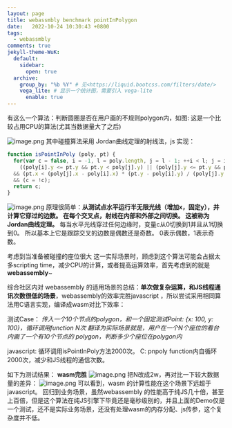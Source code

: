 ```yaml
---
layout: page
title: webassmbly benchmark pointInPolygon
date:   2022-10-24 10:30:43 +0800
tags:
  - webassmbly
comments: true
jekyll-theme-WuK:
  default:
    sidebar:
      open: true
  archive:
    group_by: "%b %Y" # 见<https://liquid.bootcss.com/filters/date/>
    vega_lite: # 显示一个统计图，需要引入 vega-lite
      enable: true
---
```

有这么一个算法：判断圆圈是否在用户画的不规则polygon内，如图:
这是一个比较占用CPU的算法(尤其当数据量大了之后)

![image.png](https://intranetproxy.alipay.com/skylark/lark/0/2020/png/218124/1587121326019-27235c5d-02df-4d7c-8f83-ba90025c3546.png#align=left&display=inline&height=663&margin=%5Bobject%20Object%5D&name=image.png&originHeight=1004&originWidth=1006&size=1883889&status=done&style=none&width=664)
其中碰撞算法采用 Jordan曲线定理的射线法，js 实现：
```javascript
function isPointInPoly (poly, pt) {
  for(var c = false, i = -1, l = poly.length, j = l - 1; ++i < l; j = i)
    ((poly[i].y <= pt.y && pt.y < poly[j].y) || (poly[j].y <= pt.y && pt.y < poly[i].y))
  && (pt.x < (poly[j].x - poly[i].x) * (pt.y - poly[i].y) / (poly[j].y - poly[i].y) + poly[i].x)
  && (c = !c);
  return c;
}
```
![image.png](https://intranetproxy.alipay.com/skylark/lark/0/2020/png/218124/1587118482646-c6d67047-46df-4989-9730-cc465e40b9b7.png#align=left&display=inline&height=243&margin=%5Bobject%20Object%5D&name=image.png&originHeight=196&originWidth=317&size=4619&status=done&style=none&width=393)
原理很简单：**从测试点水平运行半无限光线（增加x，固定y），并计算它穿过的边数。 在每个交叉点，射线在内部和外部之间切换。 这被称为Jordan曲线定理。**
每当水平光线穿过任何边缘时，变量c从0切换到1并且从1切换到0。 所以基本上它是跟踪交叉的边数是偶数还是奇数。 0表示偶数，1表示奇数。

考虑到当准备被碰撞的座位很大 这一实际场景时，顾虑到这个算法可能会占据太多scripting time，减少CPU的计算，或者提高运算效率，首先考虑到的就是 **webassembly**~

综合社区内对 webassembly 的适用场景的总结：**单次做复杂运算，和JS线程通讯次数很低的场景**，webassembly的效率完胜javascript ，所以尝试采用相同算法用C语言实现，编译成wasm对比下效率：

测试Case：
_传入一个10个节点的polygon，和一个固定测试Point: {x: 100, y: 100}，循环调用function N次_
_翻译为实际场景就是，用户在一个N个座位的看台内画了一个有10个节点的 polygon，判断多少个座位在polygon内_

javascript: 循环调用isPointInPoly方法2000次。
C: pnpoly function内自循环2000次，减少和JS线程的通信次数。

如下为测试结果： **wasm完胜**
![image.png](https://intranetproxy.alipay.com/skylark/lark/0/2020/png/218124/1587347476160-b5609264-ca10-47c7-97d6-a427093f4f28.png#align=left&display=inline&height=486&margin=%5Bobject%20Object%5D&name=image.png&originHeight=673&originWidth=952&size=169838&status=done&style=none&width=687)
把N改成2w，再对比一下较大数据量的差异：
![image.png](https://intranetproxy.alipay.com/skylark/lark/0/2020/png/218124/1587382780311-517bb8bd-58de-4878-ac4d-c856028e7158.png#align=left&display=inline&height=466&margin=%5Bobject%20Object%5D&name=image.png&originHeight=686&originWidth=977&size=158874&status=done&style=none&width=663)
可以看到，wasm 的计算性能在这个场景下远超于javascript。
回归到业务场景，虽然webassembly 的性能高于纯JS几十倍，甚至上百倍，但是这个算法在纯JS引擎下毕竟还是毫秒级别的，并且上面的Demo仅是一个测试，还不是实际业务场景，还没有处理wasm的内存分配、js传参，这个复杂度并不低。
